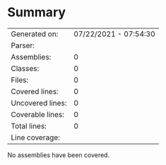 ﻿# Summary
|||
|:---|:---|
| Generated on: | 07/22/2021 - 07:54:30 |
| Parser: |  |
| Assemblies: | 0 |
| Classes: | 0 |
| Files: | 0 |
| Covered lines: | 0 |
| Uncovered lines: | 0 |
| Coverable lines: | 0 |
| Total lines: | 0 |
| Line coverage: |  |

No assemblies have been covered.
